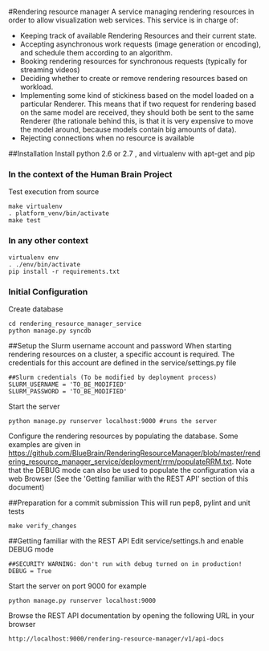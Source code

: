 #Rendering resource manager
A service managing rendering resources in order to allow visualization web services. This service is in charge of:
- Keeping track of available Rendering Resources and their current state.
- Accepting asynchronous work requests (image generation or encoding), and schedule them according to an algorithm.
- Booking rendering resources for synchronous requests (typically for streaming videos)
- Deciding whether to create or remove rendering resources based on workload.
- Implementing some kind of stickiness based on the model loaded on a particular Renderer. This means that if two request for rendering based on the same model are received, they should both be sent to the same Renderer (the rationale behind this, is that it is very expensive to move the model around, because models contain big amounts of data).
- Rejecting connections when no resource is available


##Installation
Install python 2.6 or 2.7 , and virtualenv with apt-get and pip

### In the context of the Human Brain Project
Test execution from source
```
make virtualenv
. platform_venv/bin/activate
make test
```

### In any other context

```
virtualenv env
. ./env/bin/activate
pip install -r requirements.txt
```

### Initial Configuration

Create database
```
cd rendering_resource_manager_service
python manage.py syncdb
```

##Setup the Slurm username account and password
When starting rendering resources on a cluster, a specific account is required. The credentials for this account are defined in the service/settings.py file
```
##Slurm credentials (To be modified by deployment process)
SLURM_USERNAME = 'TO_BE_MODIFIED'
SLURM_PASSWORD = 'TO_BE_MODIFIED'
```

Start the server
```
python manage.py runserver localhost:9000 #runs the server
```

Configure the rendering resources by populating the database. Some examples are given in https://github.com/BlueBrain/RenderingResourceManager/blob/master/rendering_resource_manager_service/deployment/rrm/populateRRM.txt. Note that the DEBUG mode can also be used to populate the configuration via a web Browser (See the 'Getting familiar with the REST API' section of this document)

##Preparation for a commit submission
This will run pep8, pylint and unit tests
```
make verify_changes
```

##Getting familiar with the REST API
Edit service/settings.h and enable DEBUG mode
```
##SECURITY WARNING: don't run with debug turned on in production!
DEBUG = True
```

Start the server on port 9000 for example
```
python manage.py runserver localhost:9000
```

Browse the REST API documentation by opening the following URL in your browser
```
http://localhost:9000/rendering-resource-manager/v1/api-docs
```
